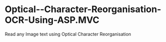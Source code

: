 # Optical--Character-Reorganisation-OCR-Using-ASP.MVC
Read any Image text using Optical Character Reorganisation 
